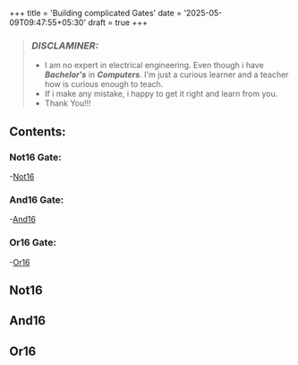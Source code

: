 +++
title = 'Building complicated Gates'
date = '2025-05-09T09:47:55+05:30'
draft = true 
+++
> ### ***DISCLAMINER:***
> -  I am no expert in electrical engineering. Even though i have ***Bachelor's*** in ***Computers***. I'm just a curious learner and a teacher how is curious enough to teach.
> - If i make any mistake, i happy to get it right and learn from you.
> - Thank You!!!

## Contents:
### Not16 Gate:
-[Not16](#not16)
### And16 Gate:
-[And16](#And16)
### Or16 Gate:
-[Or16](#Or16)

## Not16 
## And16 
## Or16 